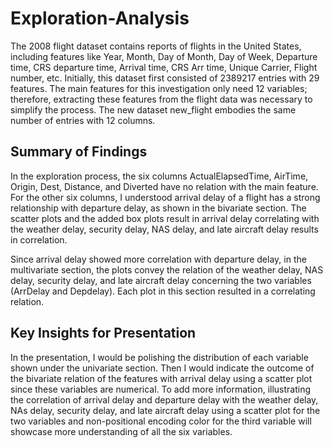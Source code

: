 # Exploration-Analysis

The 2008 flight dataset contains reports of flights in the United States, including features like Year, Month, Day of Month, Day of Week, Departure time, CRS departure time, Arrival time, CRS Arr time, Unique Carrier, Flight number, etc. Initially, this dataset first consisted of 2389217 entries with 29 features. The main features for this investigation only need 12 variables; therefore, extracting these features from the flight data was necessary to simplify the process. The new dataset new_flight embodies the same number of entries with 12 columns.


## Summary of Findings

In the exploration process, the six columns ActualElapsedTime, AirTime, Origin, Dest, Distance, and Diverted have no relation with the main feature. For the other six columns, I understood arrival delay of a flight has a strong relationship with departure delay, as shown in the bivariate section. The scatter plots and the added box plots result in arrival delay correlating with the weather delay, security delay, NAS delay, and late aircraft delay results in correlation. 

Since arrival delay showed more correlation with departure delay, in the multivariate section, the plots convey the relation of the weather delay, NAS delay, security delay, and late aircraft delay concerning the two variables (ArrDelay and Depdelay). Each plot in this section resulted in a correlating relation.


## Key Insights for Presentation

In the presentation, I would be polishing the distribution of each variable shown under the univariate section. Then I would indicate the outcome of the bivariate relation of the features with arrival delay using a scatter plot since these variables are numerical. To add more information, illustrating the correlation of arrival delay and departure delay with the weather delay, NAs delay, security delay, and late aircraft delay using a scatter plot for the two variables and non-positional encoding color for the third variable will showcase more understanding of all the six variables.
